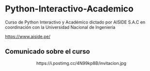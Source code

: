 # Python-Interactivo-Academico

Curso de Python Interactivo y Académico dictado por AISIDE S.A.C en coordinación con la Universidad Nacional de Ingeniería

https://www.aiside.pe/

## Comunicado sobre el curso

<center>https://i.postimg.cc/4N99kp8B/invitacion.jpg</center>
